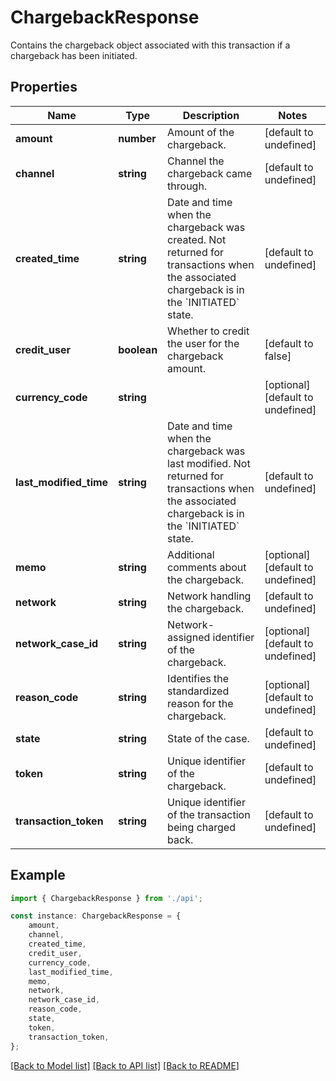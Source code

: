 # ChargebackResponse

Contains the chargeback object associated with this transaction if a chargeback has been initiated.

## Properties

Name | Type | Description | Notes
------------ | ------------- | ------------- | -------------
**amount** | **number** | Amount of the chargeback. | [default to undefined]
**channel** | **string** | Channel the chargeback came through. | [default to undefined]
**created_time** | **string** | Date and time when the chargeback was created. Not returned for transactions when the associated chargeback is in the &#x60;INITIATED&#x60; state. | [default to undefined]
**credit_user** | **boolean** | Whether to credit the user for the chargeback amount. | [default to false]
**currency_code** | **string** |  | [optional] [default to undefined]
**last_modified_time** | **string** | Date and time when the chargeback was last modified. Not returned for transactions when the associated chargeback is in the &#x60;INITIATED&#x60; state. | [default to undefined]
**memo** | **string** | Additional comments about the chargeback. | [optional] [default to undefined]
**network** | **string** | Network handling the chargeback. | [default to undefined]
**network_case_id** | **string** | Network-assigned identifier of the chargeback. | [optional] [default to undefined]
**reason_code** | **string** | Identifies the standardized reason for the chargeback. | [optional] [default to undefined]
**state** | **string** | State of the case. | [default to undefined]
**token** | **string** | Unique identifier of the chargeback. | [default to undefined]
**transaction_token** | **string** | Unique identifier of the transaction being charged back. | [default to undefined]

## Example

```typescript
import { ChargebackResponse } from './api';

const instance: ChargebackResponse = {
    amount,
    channel,
    created_time,
    credit_user,
    currency_code,
    last_modified_time,
    memo,
    network,
    network_case_id,
    reason_code,
    state,
    token,
    transaction_token,
};
```

[[Back to Model list]](../README.md#documentation-for-models) [[Back to API list]](../README.md#documentation-for-api-endpoints) [[Back to README]](../README.md)
